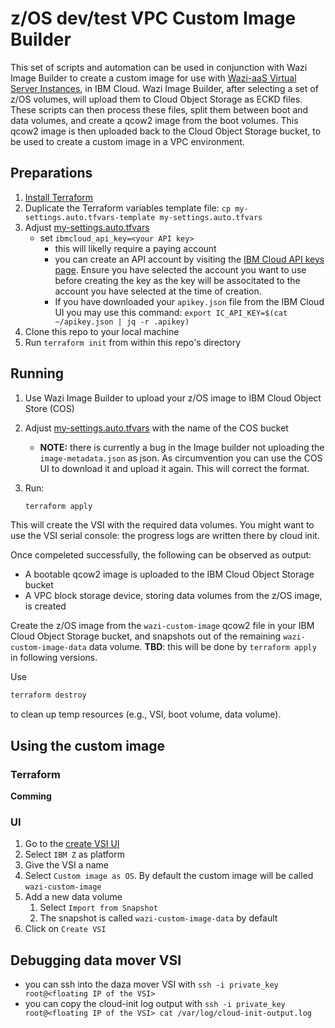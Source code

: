 # z/OS dev/test VPC Custom Image Builder

This set of scripts and automation can be used in conjunction with Wazi Image Builder to create a custom image for use with [Wazi-aaS Virtual Server Instances](https://www.ibm.com/cloud/wazi-as-a-service), in IBM Cloud. Wazi Image Builder, after selecting a set of z/OS volumes, will upload them to Cloud Object Storage as ECKD files. These scripts can then process these files, split them between boot and data volumes, and create a qcow2 image from the boot volumes. This qcow2 image is then uploaded back to the Cloud Object Storage bucket, to be used to create a custom image in a VPC environment.

## Preparations

1. [Install Terraform](https://learn.hashicorp.com/tutorials/terraform/install-cli)
2. Duplicate the Terraform variables template file: `cp my-settings.auto.tfvars-template my-settings.auto.tfvars`
3. Adjust [my-settings.auto.tfvars](my-settings.auto.tfvars-template)
   - set `ibmcloud_api_key=<your API key>`
      - this will likelly require a paying account
      - you can create an API account by visiting the [IBM Cloud API keys page](https://cloud.ibm.com/iam/apikeys). Ensure you have
        selected the account you want to use before creating the key as the key will be associtated to the account you have selected
        at the time of creation.
      - If you have downloaded your `apikey.json` file from the IBM Cloud UI you may use this command:
        `export IC_API_KEY=$(cat ~/apikey.json | jq -r .apikey)`
4. Clone this repo to your local machine
5. Run `terraform init` from within this repo's directory

## Running

1. Use Wazi Image Builder to upload your z/OS image to IBM Cloud Object Store (COS)
2. Adjust [my-settings.auto.tfvars](my-settings.auto.tfvars-template) with the name of the COS bucket
   - **NOTE:** there is currently a bug in the Image builder not uploading the `image-metadata.json` as json. As circumvention
     you can use the COS UI to download it and upload it again. This will correct the format.
3. Run:

   ```bash
   terraform apply
   ```

  This will create the VSI with the required data volumes. You might want to use the VSI serial console: the progress logs are written there by cloud init.

Once compeleted successfully, the following can be observed as output:

- A bootable qcow2 image is uploaded to the IBM Cloud Object Storage bucket
- A VPC block storage device, storing data volumes from the z/OS image, is created

Create the z/OS image from the `wazi-custom-image` qcow2 file in your IBM Cloud Object Storage bucket, and snapshots out of the remaining `wazi-custom-image-data` data volume. **TBD**: this will be done by `terraform apply` in following versions.

Use

```bash
terraform destroy
```

to clean up temp resources (e.g., VSI, boot volume, data volume).

## Using the custom image

### Terraform

**Comming**

### UI

1. Go to the [create VSI UI](https://cloud.ibm.com/vpc-ext/provision/vs)
2. Select `IBM Z` as platform
3. Give the VSI a name
4. Select `Custom image as OS`. By default the custom image will be called `wazi-custom-image`
5. Add a new data volume
   1. Select `Import from Snapshot`
   2. The snapshot is called `wazi-custom-image-data` by default
6. Click on `Create VSI`


## Debugging data mover VSI

- you can ssh into the daza mover VSI with `ssh -i private_key root@<floating IP of the VSI>`
- you can copy the cloud-init log output with `ssh -i private_key root@<floating IP of the VSI> cat /var/log/cloud-init-output.log`